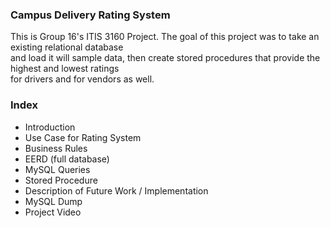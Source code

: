 ### Campus Delivery Rating System
This is Group 16's ITIS 3160 Project. The goal of this project was to take an existing relational database  
and load it will sample data, then create stored procedures that provide the highest and lowest ratings  
for drivers and for vendors as well. 

### Index
* Introduction  
* Use Case for Rating System  
* Business Rules  
* EERD (full database)  
* MySQL Queries  
* Stored Procedure  
* Description of Future Work / Implementation  
* MySQL Dump  
* Project Video  